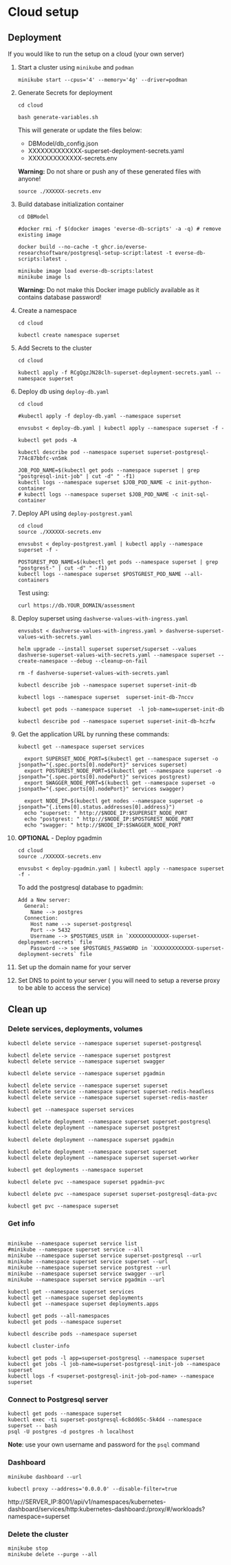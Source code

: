 # Cloud setup

## Deployment

If you would like to run the setup on a cloud (your own server)

1. Start a cluster using `minikube` and `podman`

    ```shell
    minikube start --cpus='4' --memory='4g' --driver=podman
    ```

1. Generate Secrets for deployment

    ```shell
    cd cloud

    bash generate-variables.sh
    ```

    This will generate or update the files below:

    - DBModel/db_config.json
    - XXXXXXXXXXXXX-superset-deployment-secrets.yaml
    - XXXXXXXXXXXXX-secrets.env

    **Warning:** Do not share or push any of these generated files with anyone!

    ```shell
    source ./XXXXXX-secrets.env
    ```

1. Build database initialization container

    ```shell
    cd DBModel

    #docker rmi -f $(docker images 'everse-db-scripts' -a -q) # remove existing image

    docker build --no-cache -t ghcr.io/everse-researchsoftware/postgresql-setup-script:latest -t everse-db-scripts:latest .

    minikube image load everse-db-scripts:latest
    minikube image ls
    ```

    **Warning:** Do not make this Docker image publicly available as it contains database password!

1. Create a namespace

    ```shell
    cd cloud

    kubectl create namespace superset
    ```

1. Add Secrets to the cluster

    ```shell
    cd cloud

    kubectl apply -f RCgQgzJN28clh-superset-deployment-secrets.yaml --namespace superset
    ```

1. Deploy db using `deploy-db.yaml`

    ```shell
    cd cloud

    #kubectl apply -f deploy-db.yaml --namespace superset

    envsubst < deploy-db.yaml | kubectl apply --namespace superset -f -

    kubectl get pods -A

    kubectl describe pod --namespace superset superset-postgresql-774c87bbfc-vn5mk

    JOB_POD_NAME=$(kubectl get pods --namespace superset | grep "postgresql-init-job" | cut -d" " -f1)
    kubectl logs --namespace superset $JOB_POD_NAME -c init-python-container
    # kubectl logs --namespace superset $JOB_POD_NAME -c init-sql-container
    ```

1. Deploy API using `deploy-postgrest.yaml`

    ```shell
    cd cloud
    source ./XXXXXX-secrets.env

    envsubst < deploy-postgrest.yaml | kubectl apply --namespace superset -f -

    POSTGREST_POD_NAME=$(kubectl get pods --namespace superset | grep "postgrest-" | cut -d" " -f1)
    kubectl logs --namespace superset $POSTGREST_POD_NAME --all-containers
    ```

    Test using:

    ```shell
    curl https://db.YOUR_DOMAIN/assessment
    ```

1. Deploy superset using `dashverse-values-with-ingress.yaml`

    ```shell
    envsubst < dashverse-values-with-ingress.yaml > dashverse-superset-values-with-secrets.yaml

    helm upgrade --install superset superset/superset --values dashverse-superset-values-with-secrets.yaml --namespace superset --create-namespace --debug --cleanup-on-fail

    rm -f dashverse-superset-values-with-secrets.yaml
    ```

    ```shell
    kubectl describe job --namespace superset superset-init-db
    ```

    ```shell
    kubectl logs --namespace superset  superset-init-db-7nccv
    ```

    ```shell
    kubectl get pods --namespace superset  -l job-name=superset-init-db
    ```

    ```shell
    kubectl describe pod --namespace superset superset-init-db-hczfw
    ```

1. Get the application URL by running these commands:

    ```shell
    kubectl get --namespace superset services
    ```

    ```shell
      export SUPERSET_NODE_PORT=$(kubectl get --namespace superset -o jsonpath="{.spec.ports[0].nodePort}" services superset)
      export POSTGREST_NODE_PORT=$(kubectl get --namespace superset -o jsonpath="{.spec.ports[0].nodePort}" services postgrest)
      export SWAGGER_NODE_PORT=$(kubectl get --namespace superset -o jsonpath="{.spec.ports[0].nodePort}" services swagger)

      export NODE_IP=$(kubectl get nodes --namespace superset -o jsonpath="{.items[0].status.addresses[0].address}")
      echo "superset: " http://$NODE_IP:$SUPERSET_NODE_PORT
      echo "postgrest: " http://$NODE_IP:$POSTGREST_NODE_PORT
      echo "swagger: " http://$NODE_IP:$SWAGGER_NODE_PORT
    ```

1. **OPTIONAL** - Deploy pgadmin

    ```shell
    cd cloud
    source ./XXXXXX-secrets.env

    envsubst < deploy-pgadmin.yaml | kubectl apply --namespace superset -f -
    ```

    To add the postgresql database to pgadmin:

    ```shell
    Add a New server:
      General:
        Name --> postgres
      Connection:
        Host name --> superset-postgresql
        Port --> 5432
        Username --> $POSTGRES_USER in `XXXXXXXXXXXXX-superset-deployment-secrets` file
        Password --> see $POSTGRES_PASSWORD in `XXXXXXXXXXXXX-superset-deployment-secrets` file
    ```


1. Set up the domain name for your server

1. Set DNS to point to your server ( you will need to setup a reverse proxy to be able to access the service)

## Clean up

### Delete services, deployments, volumes

```shell
kubectl delete service --namespace superset superset-postgresql

kubectl delete service --namespace superset postgrest
kubectl delete service --namespace superset swagger

kubectl delete service --namespace superset pgadmin

kubectl delete service --namespace superset superset
kubectl delete service --namespace superset superset-redis-headless
kubectl delete service --namespace superset superset-redis-master

kubectl get --namespace superset services

kubectl delete deployment --namespace superset superset-postgresql
kubectl delete deployment --namespace superset postgrest

kubectl delete deployment --namespace superset pgadmin

kubectl delete deployment --namespace superset superset
kubectl delete deployment --namespace superset superset-worker

kubectl get deployments --namespace superset

kubectl delete pvc --namespace superset pgadmin-pvc

kubectl delete pvc --namespace superset superset-postgresql-data-pvc

kubectl get pvc --namespace superset
```

### Get info

```shell

minikube --namespace superset service list
#minikube --namespace superset service --all
minikube --namespace superset service superset-postgresql --url
minikube --namespace superset service superset --url
minikube --namespace superset service postgrest --url
minikube --namespace superset service swagger --url
minikube --namespace superset service pgadmin --url

kubectl get --namespace superset services
kubectl get --namespace superset deployments
kubectl get --namespace superset deployments.apps

kubectl get pods --all-namespaces
kubectl get pods --namespace superset

kubectl describe pods --namespace superset

kubectl cluster-info

kubectl get pods -l app=superset-postgresql --namespace superset
kubectl get jobs -l job-name=superset-postgresql-init-job --namespace superset
kubectl logs -f <superset-postgresql-init-job-pod-name> --namespace superset
```

### Connect to Postgresql server

```shell
kubectl get pods --namespace superset
kubectl exec -ti superset-postgresql-6c8dd65c-5k4d4 --namespace superset -- bash
psql -U postgres -d postgres -h localhost
```

**Note**: use your own username and password for the `psql` command

### Dashboard

```shell
minikube dashboard --url
```

```shell
kubectl proxy --address='0.0.0.0' --disable-filter=true
```

http://SERVER_IP:8001/api/v1/namespaces/kubernetes-dashboard/services/http:kubernetes-dashboard:/proxy/#/workloads?namespace=superset

### Delete the cluster

```shell
minikube stop
minikube delete --purge --all
```
